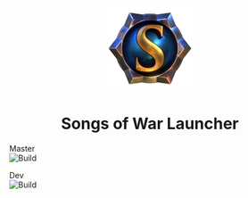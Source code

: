 <p align="center"><img src="./app/assets/images/SealCircle.png" width="150px" height="150px" alt="aventium softworks"></p>

<h1 align="center">Songs of War Launcher</h1>

Master<br>
![Build](https://github.com/Songs-of-War/Songs-Of-War-Launcher/workflows/Build/badge.svg?branch=master)

Dev<br>
![Build](https://github.com/Songs-of-War/Songs-Of-War-Launcher/workflows/Build/badge.svg?branch=dev)
